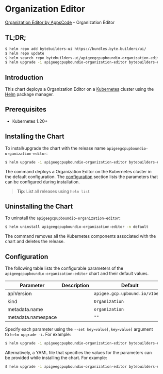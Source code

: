 # Organization Editor

[Organization Editor by AppsCode](https://byte.builders) - Organization Editor

## TL;DR;

```bash
$ helm repo add bytebuilders-ui https://bundles.byte.builders/ui/
$ helm repo update
$ helm search repo bytebuilders-ui/apigeegcpupboundio-organization-editor --version=v0.4.18
$ helm upgrade -i apigeegcpupboundio-organization-editor bytebuilders-ui/apigeegcpupboundio-organization-editor -n default --create-namespace --version=v0.4.18
```

## Introduction

This chart deploys a Organization Editor on a [Kubernetes](http://kubernetes.io) cluster using the [Helm](https://helm.sh) package manager.

## Prerequisites

- Kubernetes 1.20+

## Installing the Chart

To install/upgrade the chart with the release name `apigeegcpupboundio-organization-editor`:

```bash
$ helm upgrade -i apigeegcpupboundio-organization-editor bytebuilders-ui/apigeegcpupboundio-organization-editor -n default --create-namespace --version=v0.4.18
```

The command deploys a Organization Editor on the Kubernetes cluster in the default configuration. The [configuration](#configuration) section lists the parameters that can be configured during installation.

> **Tip**: List all releases using `helm list`

## Uninstalling the Chart

To uninstall the `apigeegcpupboundio-organization-editor`:

```bash
$ helm uninstall apigeegcpupboundio-organization-editor -n default
```

The command removes all the Kubernetes components associated with the chart and deletes the release.

## Configuration

The following table lists the configurable parameters of the `apigeegcpupboundio-organization-editor` chart and their default values.

|     Parameter      | Description |                  Default                   |
|--------------------|-------------|--------------------------------------------|
| apiVersion         |             | <code>apigee.gcp.upbound.io/v1beta1</code> |
| kind               |             | <code>Organization</code>                  |
| metadata.name      |             | <code>organization</code>                  |
| metadata.namespace |             | <code>""</code>                            |


Specify each parameter using the `--set key=value[,key=value]` argument to `helm upgrade -i`. For example:

```bash
$ helm upgrade -i apigeegcpupboundio-organization-editor bytebuilders-ui/apigeegcpupboundio-organization-editor -n default --create-namespace --version=v0.4.18 --set apiVersion=apigee.gcp.upbound.io/v1beta1
```

Alternatively, a YAML file that specifies the values for the parameters can be provided while
installing the chart. For example:

```bash
$ helm upgrade -i apigeegcpupboundio-organization-editor bytebuilders-ui/apigeegcpupboundio-organization-editor -n default --create-namespace --version=v0.4.18 --values values.yaml
```
